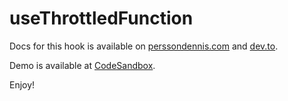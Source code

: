 # useThrottledFunction

Docs for this hook is available on [perssondennis.com](https://www.perssondennis.com/articles/react-hooks-use-throttled-value-and-use-throttled-function) and [dev.to](https://dev.to/perssondennis/react-hooks-usethrottledvalue-and-usethrottledfunction-1j2n).

Demo is available at [CodeSandbox](https://codesandbox.io/s/usethrottledfunction-vlx22d).

Enjoy!
